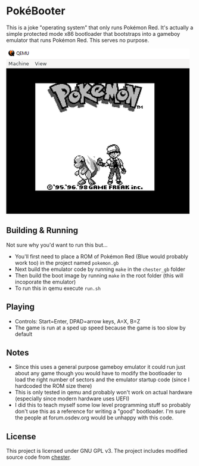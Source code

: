 PokéBooter
==========

This is a joke "operating system" that only runs Pokémon Red. It's actually a simple protected mode x86 bootloader that bootstraps into a gameboy emulator that runs Pokémon Red. This serves no purpose.


![screenshot of pokébooter running in QEMU](pokebooter.png)

Building & Running
------------------
Not sure why you'd want to run this but...

* You'll first need to place a ROM of Pokémon Red (Blue would probably work too) in the project named `pokemon.gb`
* Next build the emulator code by running `make` in the `chester_gb` folder
* Then build the boot image by running `make` in the root folder (this will incoporate the emulator)
* To run this in qemu execute `run.sh`

Playing
-------
* Controls: Start=Enter, DPAD=arrow keys, A=X, B=Z
* The game is run at a sped up speed because the game is too slow by default

Notes
-----
* Since this uses a general purpose gameboy emulator it could run just about any game though you would have to modify the bootloader to load the right number of sectors and the emulator startup code (since I hardcoded the ROM size there)
* This is only tested in qemu and probably won't work on actual hardware (especially since modern hardware uses UEFI)
* I did this to teach myself some low level programming stuff so probably don't use this as a reference for writing a "good" bootloader. I'm sure the people at forum.osdev.org would be unhappy with this code.


License
-------
This project is licensed under GNU GPL v3. The project includes modified source code from [chester](https://github.com/veikkos/chester).